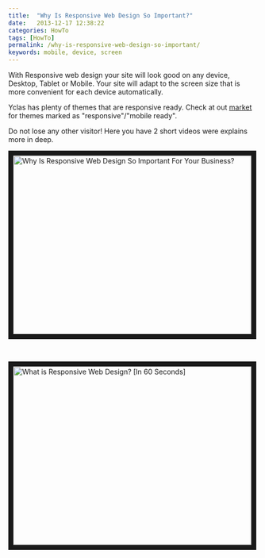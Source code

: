 ```yaml
---
title:  "Why Is Responsive Web Design So Important?"
date:   2013-12-17 12:38:22
categories: HowTo
tags: [HowTo]
permalink: /why-is-responsive-web-design-so-important/
keywords: mobile, device, screen
---
```

With Responsive web design your site will look good on any device, Desktop, Tablet or Mobile. Your site will adapt to the screen size that is more convenient for each device automatically.

Yclas has plenty of themes that are responsive ready. Check at out [market](https://selfhosted.yclas.com/) for themes marked as "responsive"/"mobile ready". 

Do not lose any other visitor! Here you have 2 short videos were explains more in deep.

<a href="https://www.youtube.com/watch?v=AyV7ll85MqU" target="_blank"><img src="http://img.youtube.com/vi/AyV7ll85MqU/0.jpg" 
alt="Why Is Responsive Web Design So Important For Your Business?" width="480" height="360" border="10" /></a>

<br>

<a href="https://www.youtube.com/watch?v=snQp757_Rr0" target="_blank"><img src="http://img.youtube.com/vi/snQp757_Rr0/0.jpg" 
alt="What is Responsive Web Design? [In 60 Seconds]" width="480" height="360" border="10" /></a>

